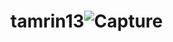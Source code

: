 # tamrin13![Capture](https://user-images.githubusercontent.com/98354949/167271481-70bf78e2-c6d8-433f-abcf-c3b4f616a723.PNG)
